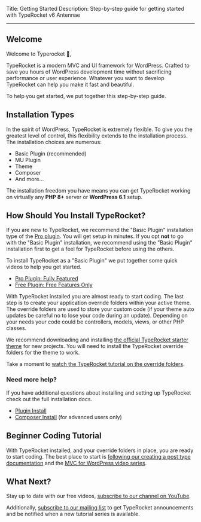 Title: Getting Started
Description: Step-by-step guide for getting started with TypeRocket v6 Antennae 

---

## Welcome

Welcome to Typerocket 👋,

TypeRocket is a modern MVC and UI framework for WordPress. Crafted to save you hours of WordPress development time without sacrificing performance or user experience. Whatever you want to develop TypeRocket can help you make it fast and beautiful.

To help you get started, we put together this step-by-step guide.

## Installation Types

In the spirit of WordPress, TypeRocket is extremely flexible. To give you the greatest level of control, this flexibility extends to the installation process. The installation choices are numerous:

- Basic Plugin (recommended)
- MU Plugin
- Theme
- Composer
- And more...

The installation freedom you have means you can get TypeRocket working on virtually any **PHP 8+** server or **WordPress 6.1** setup.

## How Should You Install TypeRocket?

If you are new to TypeRocket, we recommend the "Basic Plugin" installation type of the [Pro plugin](/pro). You will get setup in minutes. If you opt **not** to go with the "Basic Plugin" installation, we recommend using the "Basic Plugin" installation first to get a feel for TypeRocket before using the others.

To install TypeRocket as a "Basic Plugin" we put together some quick videos to help you get started.

- [Pro Plugin: Fully Featured](https://youtu.be/QZZkVCtUCbo)
- [Free Plugin: Free Features Only](https://youtu.be/JNbSneZXBm4)

With TypeRocket installed you are almost ready to start coding. The last step is to create your application override folders within your active theme. The override folders are used to store your custom code (if your theme auto updates be careful no to lose your code during an update). Depending on your needs your code could be controllers, models, views, or other PHP classes.

We recommend downloading and installing [the official TypeRocket starter theme](https://github.com/TypeRocket/theme) for new projects. You will need to install the TypeRocket override folders for the theme to work.

Take a moment to [watch the TypeRocket tutorial on the override folders](https://youtu.be/tXPn7wUfBdo).

### Need more help?

If you have additional questions about installing and setting up TypeRocket check out the full installation docs.

- [Plugin Install](/docs/v6/install-via-plugin/)
- [Composer Install](/docs/v6/install-via-composer/) (for advanced users only)

## Beginner Coding Tutorial

With TypeRocket installed, and your override folders in place, you are ready to start coding. The best place to start is  [following our creating a post type documentation](/docs/v6/post-types-making/) and the [MVC for WordPress video series](https://www.youtube.com/playlist?list=PLh6jokL0yBPT6uJPnMFcZJJ1PzNs8XaK8).

## What Next?

Stay up to date with our free videos, [subscribe to our channel on YouTube](https://www.youtube.com/typerocket).

Additionally, [subscribe to our mailing list](https://us8.list-manage.com/subscribe?u=7bbb7409e86c85970f6150c5e&id=1d45a226d0) to get TypeRocket announcements and be notified when a new tutorial series is available.